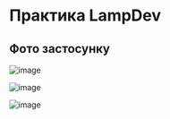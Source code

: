 # Практика LampDev




## Фото застосунку
![image](https://github.com/amx122/praktika/assets/125684761/f8debe89-28b6-4a02-9844-9a0154ce243f)


![image](https://github.com/amx122/praktika/assets/125684761/bfaff168-8e96-43a8-b17d-4c7f872d7934)


![image](https://github.com/amx122/praktika/assets/125684761/8cc6a8bf-7b51-45de-b014-476855b901d4)
